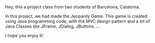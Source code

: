 Hey, this a project class from two students of Barcelona, Catalonia.

In this project, we had made the Jeopardy Game. This game is created using Java programming code,
with the MVC design pattern and a lot of Java Classes like JFrame, JDialog, JButtons, ...

I hope you enjoy it!
